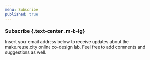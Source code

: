 ```yaml
---
menu: Subscribe
published: true
---
```

### Subscribe {.text-center .m-b-lg}

<a id="subscribe"></a>

Insert your email address below to receive updates about the make.reuse.city online co-design lab. Feel free to add comments and suggestions as well.
